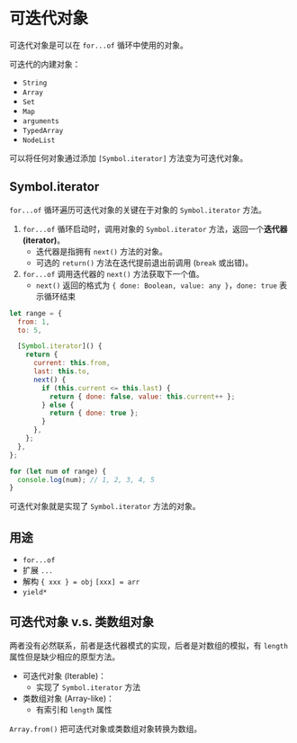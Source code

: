 # 可迭代对象

可迭代对象是可以在 `for...of` 循环中使用的对象。

可迭代的内建对象：

- `String`
- `Array`
- `Set`
- `Map`
- `arguments`
- `TypedArray`
- `NodeList`

可以将任何对象通过添加 `[Symbol.iterator]` 方法变为可迭代对象。

## Symbol.iterator

`for...of` 循环遍历可迭代对象的关键在于对象的 `Symbol.iterator` 方法。

1. `for...of` 循环启动时，调用对象的 `Symbol.iterator` 方法，返回一个**迭代器 (iterator)**。
   - 迭代器是指拥有 `next()` 方法的对象。
   - 可选的 `return()` 方法在迭代提前退出前调用 (`break` 或出错)。
2. `for...of` 调用迭代器的 `next()` 方法获取下一个值。
   - `next()` 返回的格式为 `{ done: Boolean, value: any }`，`done: true` 表示循环结束

```js
let range = {
  from: 1,
  to: 5,

  [Symbol.iterator]() {
    return {
      current: this.from,
      last: this.to,
      next() {
        if (this.current <= this.last) {
          return { done: false, value: this.current++ };
        } else {
          return { done: true };
        }
      },
    };
  },
};

for (let num of range) {
  console.log(num); // 1, 2, 3, 4, 5
}
```

可迭代对象就是实现了 `Symbol.iterator` 方法的对象。

## 用途

- `for...of`
- 扩展 `...`
- 解构 `{ xxx } = obj` `[xxx] = arr`
- `yield*`

## 可迭代对象 v.s. 类数组对象

两者没有必然联系，前者是迭代器模式的实现，后者是对数组的模拟，有 `length` 属性但是缺少相应的原型方法。

- 可迭代对象 (Iterable)：
  - 实现了 `Symbol.iterator` 方法
- 类数组对象 (Array-like)：
  - 有索引和 `length` 属性

`Array.from()` 把可迭代对象或类数组对象转换为数组。
